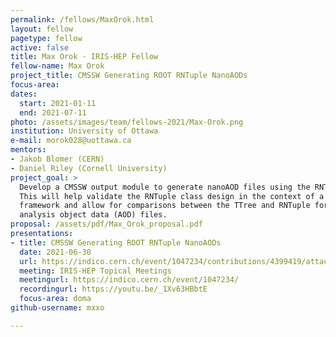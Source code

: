 ```yaml
---
permalink: /fellows/MaxOrok.html
layout: fellow
pagetype: fellow
active: false
title: Max Orok - IRIS-HEP Fellow
fellow-name: Max Orok
project_title: CMSSW Generating ROOT RNTuple NanoAODs
focus-area:
dates:
  start: 2021-01-11
  end: 2021-07-11
photo: /assets/images/team/fellows-2021/Max-Orok.png
institution: University of Ottawa
e-mail: morok028@uottawa.ca
mentors:
- Jakob Blomer (CERN)
- Daniel Riley (Cornell University)
project_goal: >
  Develop a CMSSW output module to generate nanoAOD files using the RNTuple format.
  This will help validate the RNTuple class design in the context of a large experiment
  framework and allow for comparisons between the TTree and RNTuple formats for compact
  analysis object data (AOD) files.
proposal: /assets/pdf/Max_Orok_proposal.pdf
presentations:
- title: CMSSW Generating ROOT RNTuple NanoAODs
  date: 2021-06-30
  url: https://indico.cern.ch/event/1047234/contributions/4399419/attachments/2272306/3859347/RNTuple%20NanoAOD%20Output%20Module.pdf
  meeting: IRIS-HEP Topical Meetings
  meetingurl: https://indico.cern.ch/event/1047234/
  recordingurl: https://youtu.be/_1Xv63HBbtE
  focus-area: doma
github-username: mxxo

---
```

